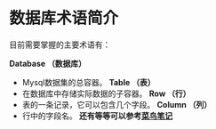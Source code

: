 # 数据库术语简介
目前需要掌握的主要术语有：

**Database （数据库）**
- Mysql数据集的总容器。
**Table （表）**
- 在数据库中存储实际数据的子容器。
**Row （行）**
- 表的一条记录，它可以包含几个字段。
**Column （列）**
- 行中的字段名。
**还有等等可以参考[菜鸟笔记](https://www.runoob.com/mysql/mysql-tutorial.html)**
